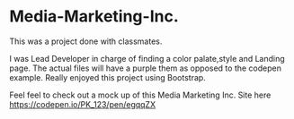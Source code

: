 # Media-Marketing-Inc.
This was a project done with classmates.

I was Lead Developer in charge of finding a color palate,style and Landing page. The actual files will have a purple them as opposed to the codepen example.
Really enjoyed this project using Bootstrap.

Feel feel to check out a mock up of this Media Marketing Inc. Site here https://codepen.io/PK_123/pen/egqqZX
